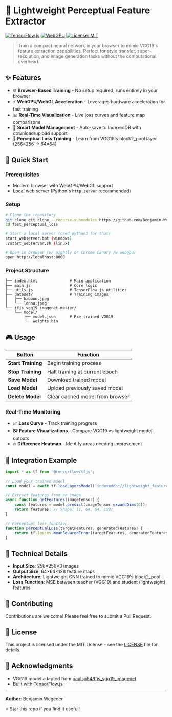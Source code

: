 # 🧠 Lightweight Perceptual Feature Extractor

[![TensorFlow.js](https://img.shields.io/badge/TensorFlow.js-FF6F00?style=flat&logo=tensorflow&logoColor=white)](https://www.tensorflow.org/js)
[![WebGPU](https://img.shields.io/badge/WebGPU-005CFF?style=flat&logo=webgl&logoColor=white)](https://webgpu.io/)
[![License: MIT](https://img.shields.io/badge/License-MIT-yellow.svg)](https://opensource.org/licenses/MIT)

> Train a compact neural network in your browser to mimic VGG19's feature extraction capabilities. Perfect for style transfer, super-resolution, and image generation tasks without the computational overhead.

## ✨ Features

- 🌐 **Browser-Based Training** - No setup required, runs entirely in your browser
- ⚡ **WebGPU/WebGL Acceleration** - Leverages hardware acceleration for fast training
- 📊 **Real-Time Visualization** - Live loss curves and feature map comparisons
- 💾 **Smart Model Management** - Auto-save to IndexedDB with download/upload support
- 🎯 **Perceptual Loss Training** - Learn from VGG19's block2_pool layer (256×256 → 64×64)

## 🚀 Quick Start

### Prerequisites
- Modern browser with WebGPU/WebGL support
- Local web server (Python's `http.server` recommended)

### Setup
```bash
# Clone the repository
git clone git clone --recurse-submodules https://github.com/Benjamin-Wegener/fast_perceptual_loss
cd fast_perceptual_loss

# Start a local server (need python3 for that)
start_webserver.bat (windows)
./start_webserver.sh (linux)

# Open in browser (FF nightly or Chrome Canary /w webgpu)
open http://localhost:8000
```

### Project Structure
```
├── index.html              # Main application
├── main.js                 # Core logic
├── utils.js                # TensorFlow.js utilities
├── dataset/                # Training images
│   ├── baboon.jpeg
│   └── lenna.jpeg
└── tfjs_vgg19_imagenet-master/
    └── model/
        ├── model.json      # Pre-trained VGG19
        └── weights.bin
```

## 🎮 Usage

| Button | Function |
|--------|----------|
| **Start Training** | Begin training process |
| **Stop Training** | Halt training at current epoch |
| **Save Model** | Download trained model |
| **Load Model** | Upload previously saved model |
| **Delete Model** | Clear cached model from browser |

### Real-Time Monitoring
- 📈 **Loss Curve** - Track training progress
- 🖼️ **Feature Visualizations** - Compare VGG19 vs lightweight model outputs
- 🔥 **Difference Heatmap** - Identify areas needing improvement

## 🔧 Integration Example

```javascript
import * as tf from '@tensorflow/tfjs';

// Load your trained model
const model = await tf.loadLayersModel('indexeddb://lightweight_feature_extractor_model');

// Extract features from an image
async function getFeatures(imageTensor) {
    const features = model.predict(imageTensor.expandDims(0));
    return features; // Shape: [1, 64, 64, 128]
}

// Perceptual loss function
function perceptualLoss(targetFeatures, generatedFeatures) {
    return tf.losses.meanSquaredError(targetFeatures, generatedFeatures);
}
```

## 🧪 Technical Details

- **Input Size**: 256×256×3 images
- **Output Size**: 64×64×128 feature maps
- **Architecture**: Lightweight CNN trained to mimic VGG19's block2_pool
- **Loss Function**: MSE between teacher (VGG19) and student (lightweight) features

## 🤝 Contributing

Contributions are welcome! Please feel free to submit a Pull Request.

## 📄 License

This project is licensed under the MIT License - see the [LICENSE](LICENSE) file for details.

## 🙏 Acknowledgments

- VGG19 model adapted from [paulsp94/tfjs_vgg19_imagenet](https://github.com/paulsp94/tfjs_vgg19_imagenet)
- Built with [TensorFlow.js](https://www.tensorflow.org/js)

---

**Author**: Benjamin Wegener

⭐ Star this repo if you find it useful!
